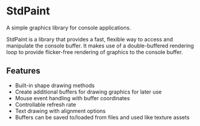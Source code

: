 StdPaint
========

A simple graphics library for console applications.


StdPaint is a library that provides a fast, flexible way to access and manipulate the console buffer. It makes use of a double-buffered rendering loop to provide flicker-free rendering of graphics to the console buffer.

Features
-----
* Built-in shape drawing methods
* Create additional buffers for drawing graphics for later use
* Mouse event handling with buffer coordinates
* Controllable refresh rate
* Text drawing with alignment options
* Buffers can be saved to/loaded from files and used like texture assets
